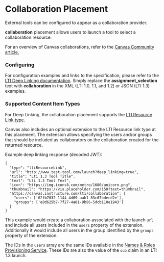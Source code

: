 Collaboration Placement
==============

External tools can be configured to appear as a collaboration provider.

 **collaboration** placement allows users to launch a tool to select a collaboration resource.

 For an overview of Canvas collaborations, refer to the <a href="https://community.canvaslms.com/t5/Canvas-Basics-Guide/What-are-Collaborations/ta-p/61">Canvas Community article.</a>

### Configuring
For configuration examples and links to the specification, please refer to the <a
href="file.content_item.html" target="_blank">LTI
Deep Linking documentation</a>. Simply replace the **assignment_selection** text
with **collaboration** in the XML (LTI 1.0, 1.1, and 1.2) or JSON (LTI 1.3) examples.

### Supported Content Item Types
For Deep Linking, the collaboration placement supports the <a href="https://www.imsglobal.org/spec/lti-dl/v2p0#lti-resource-link">LTI Resource Link type</a>.

Canvas also includes an optional extension to the LTI Resource link type at this placement. The extension allows specifying the users and/or groups that should be
included as collaborators on the collaboration created for the returned resource.

Example deep linking response (decoded JWT):

```
{
  "type": "ltiResourceLink",
  "url": "http://www.test-tool.com/launch?deep_linking=true",
  "title": "Lti 1.3 Tool Title",
  "text": "Lti 1.3 Tool Text",
  "icon": "https://img.icons8.com/metro/1600/unicorn.png",
  "thumbnail": "https://via.placeholder.com/150?text=thumbnail",
  "https://canvas.instructure.com/lti/collaboration": {
    "users": ['02fb7032-1144-4d69-aab1-83c67bdecd2e'],
    "groups": ['e8d625b7-7f27-4a81-9b86-5dcb110e1943']
  }
}
```

This example would create a collaboration associated with the launch `url` and include all users included in the `users` property of the extension. Additionally it would include all users in the group identified by the `groups` property of the extension.

The IDs in the `users` array are the same IDs available in the <a href="https://canvas.instructure.com/doc/api/names_and_role.html">Names & Roles Provisioning Service</a>. These IDs are also the value of the `sub` claim in an LTI 1.3 launch.
